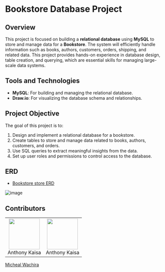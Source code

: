 # Bookstore Database Project

## Overview

This project is focused on building a **relational database** using **MySQL** to store and manage data for a **Bookstore**. The system will efficiently handle information such as books, authors, customers, orders, shipping, and related data. This project provides hands-on experience in database design, table creation, and querying, which are essential skills for managing large-scale data systems.

## Tools and Technologies

- **MySQL**: For building and managing the relational database.
- **Draw.io**: For visualizing the database schema and relationships.


## Project Objective

The goal of this project is to:

1. Design and implement a relational database for a bookstore.
2. Create tables to store and manage data related to books, authors, customers, and orders.
3. Use SQL queries to extract meaningful insights from the data.
4. Set up user roles and permissions to control access to the database.


## ERD

 
- <a href="https://github.com/Bossy-V-Osinde/Bookstore-Database-Project/blob/main/Database%20Relationships.jpg">Bookstore store ERD</a>

![image](https://github.com/user-attachments/assets/9d2bbd03-721e-4bb5-a20c-c345addba7df)


## Contributors
<table>
 <tr>
  <td align="Center">
  <a href="https://github.com/tonie123">
   <img src="https://avatars.githubusercontent.com/u/200581037?v=4" width =100 height=100>
  </a> 
   <br>
   Anthony Kaisa
  </td>
   <td align="Center">
  <a href="https://github.com/Mike-soft-cyber">
   <img src="https://avatars.githubusercontent.com/u/200581037?v=4" width =100 height=100>
  </a> 
   <br>
   Anthony Kaisa
  </td>
 </tr>
</table>

<a href="https://github.com/Mike-soft-cyber">Micheal Wachira</a>
